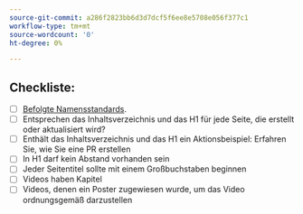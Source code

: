 ```yaml
---
source-git-commit: a286f2823bb6d3d7dcf5f6ee8e5708e056f377c1
workflow-type: tm+mt
source-wordcount: '0'
ht-degree: 0%

---
```

## Checkliste:

<!--- Go over all the following points, and put an `x` in all the boxes that apply. -->
<!--- If you're unsure about any of these, don't hesitate to ask. We're here to help! -->

- [ ] [Befolgte Namensstandards]([https://opensource.adobe.com/cla.html](https://wiki.corp.adobe.com/display/DMSArchitecture/Naming+Standards)).
- [ ] Entsprechen das Inhaltsverzeichnis und das H1 für jede Seite, die erstellt oder aktualisiert wird?
- [ ] Enthält das Inhaltsverzeichnis und das H1 ein Aktionsbeispiel: Erfahren Sie, wie Sie eine PR erstellen
- [ ] In H1 darf kein Abstand vorhanden sein
- [ ] Jeder Seitentitel sollte mit einem Großbuchstaben beginnen
- [ ] Videos haben Kapitel
- [ ] Videos, denen ein Poster zugewiesen wurde, um das Video ordnungsgemäß darzustellen
